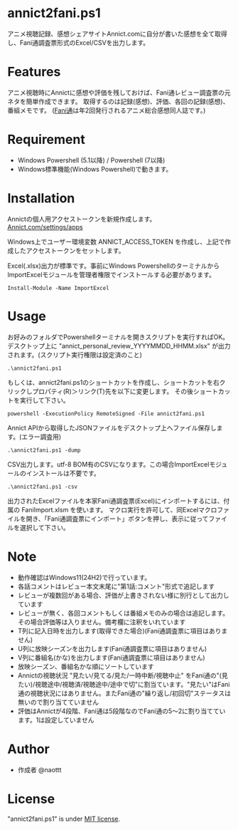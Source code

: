 # annict2fani.ps1
アニメ視聴記録、感想シェアサイトAnnict.comに自分が書いた感想を全て取得し、Fani通調査票形式のExcel/CSVを出力します。

# Features
アニメ視聴時にAnnictに感想や評価を残しておけば、Fani通レビュー調査票の元ネタを簡単作成できます。
取得するのは記録(感想)、評価、各回の記録(感想)、番組メモです。
([Fani通](https://x.com/fanitu)は年2回発行されるアニメ総合感想同人誌です。)

# Requirement
* Windows Powershell (5.1以降) / Powershell (7以降)
* Windows標準機能(Windows Powershell)で動きます。

# Installation
Annictの個人用アクセストークンを新規作成します。
[Annict.com/settings/apps](https://annict.com/settings/apps)

Windows上でユーザー環境変数 ANNICT_ACCESS_TOKEN を作成し、上記で作成したアクセストークンをセットします。

Excel(.xlsx)出力が標準です。事前にWindows Powershellのターミナルから
ImportExcelモジュールを管理者権限でインストールする必要があります。
```
Install-Module -Name ImportExcel
```

# Usage
お好みのフォルダでPowershellターミナルを開きスクリプトを実行すればOK。
デスクトップ上に "annict_personal_review_YYYYMMDD_HHMM.xlsx" が出力されます。(スクリプト実行権限は設定済のこと)
```
.\annict2fani.ps1
```
もしくは、annict2fani.ps1のショートカットを作成し、ショートカットを右クリックしプロパティ(R)＞リンク(T)先を以下に変更します。
その後ショートカットを実行して下さい。
```
powershell -ExecutionPolicy RemoteSigned -File annict2fani.ps1
```
Annict APIから取得したJSONファイルをデスクトップ上へファイル保存します。(エラー調査用)
```
.\annict2fani.ps1 -dump
```
CSV出力します。utf-8 BOM有のCSVになります。この場合ImportExcelモジュールのインストールは不要です。
```
.\annict2fani.ps1 -csv
```
出力されたExcelファイルを本家Fani通調査票(Excel)にインポートするには、付属の FaniImport.xlsm を使います。
マクロ実行を許可して、同Excelマクロファイルを開き、「Fani通調査票にインポート」ボタンを押し、表示に従ってファイルを選択して下さい。


# Note
* 動作確認はWindows11(24H2)で行っています。
* 各話コメントはレビュー本文末尾に"第1話:コメント"形式で追記します
* レビューが複数回がある場合、評価が上書きされない様に別行として出力しています
* レビューが無く、各回コメントもしくは番組メモのみの場合は追記します。その場合評価等は入りません。備考欄に注釈をいれています
* T列に記入日時を出力します(取得できた場合)(Fani通調査票に項目はありません)
* U列に放映シーズンを出力します(Fani通調査票に項目はありません)
* V列に番組名(かな)を出力します(Fani通調査票に項目はありません)
* 放映シーズン、番組名かな順にソートしています
* Annictの視聴状況 "見たい/見てる/見た/一時中断/視聴中止" をFani通の"(見たい)/視聴途中/視聴済/視聴途中/途中で切"に割当ています。"見たい"はFani通の視聴状況にはありません。またFani通の"繰り返し/初回切"ステータスは無いので割り当てていません
* 評価はAnnictが4段階、Fani通は5段階なのでFani通の5～2に割り当てています。1は設定していません

# Author
* 作成者 @naottt

# License
"annict2fani.ps1" is under [MIT license](https://en.wikipedia.org/wiki/MIT_License).
